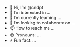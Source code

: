 - 👋 Hi, I’m @cndpt
- 👀 I’m interested in ...
- 🌱 I’m currently learning ...
- 💞️ I’m looking to collaborate on ...
- 📫 How to reach me ...
- 😄 Pronouns: ...
- ⚡ Fun fact: ...

<!---
cndpt/cndpt is a ✨ special ✨ repository because its `README.md` (this file) appears on your GitHub profile.
You can click the Preview link to take a look at your changes.
--->
